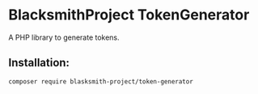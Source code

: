 # BlacksmithProject TokenGenerator

A PHP library to generate tokens.

## Installation:

`composer require blasksmith-project/token-generator`

